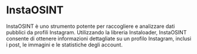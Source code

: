 # InstaOSINT
InstaOSINT è uno strumento potente per raccogliere e analizzare dati pubblici da profili Instagram. Utilizzando la libreria Instaloader, InstaOSINT consente di ottenere informazioni dettagliate su un profilo Instagram, inclusi i post, le immagini e le statistiche degli account.
